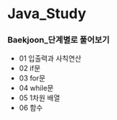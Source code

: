 <h1>Java_Study</h1>

<h3>Baekjoon_단계별로 풀어보기</h3>

- 01 입출력과 사칙연산
- 02 if문
- 03 for문
- 04 while문
- 05 1차원 배열
- 06 함수
